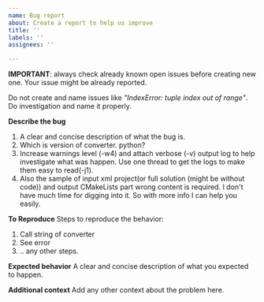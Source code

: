 ```yaml
---
name: Bug report
about: Create a report to help us improve
title: ''
labels: ''
assignees: ''

---
```


**IMPORTANT**: always check already known open issues before creating new one. Your issue might be already reported.

Do not create and name issues like *"IndexError: tuple index out of range"*. Do investigation and name it properly. 

**Describe the bug**
1. A clear and concise description of what the bug is. 
2. Which is version of converter. python?
3. Increase warnings level (-w4) and attach verbose (-v) output log to help investigate what was happen. Use one thread to get the logs to make them easy to read(-j1).
4. Also the sample of input xml project(or full solution (might be without code)) and output CMakeLists part wrong content is required. I don't have much time for digging into it. So with more info I can help you easily.

**To Reproduce**
Steps to reproduce the behavior:
1. Call string of converter
2. See error
3. .. any other steps.

**Expected behavior**
A clear and concise description of what you expected to happen.

**Additional context**
Add any other context about the problem here.
